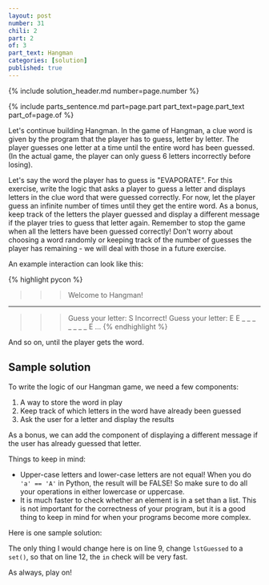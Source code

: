 ```yaml
---
layout: post
number: 31
chili: 2
part: 2
of: 3
part_text: Hangman
categories: [solution]
published: true
---
```


{% include solution_header.md number=page.number %}

{% include parts_sentence.md part=page.part part_text=page.part_text part_of=page.of %}

Let's continue building Hangman. In the game of Hangman, a clue word is given by the program that the player has to guess, letter by letter. The player guesses one letter at a time until the entire word has been guessed. (In the actual game, the player can only guess 6 letters incorrectly before losing).

Let's say the word the player has to guess is "EVAPORATE". For this exercise, write the logic that asks a player to guess a letter and displays letters in the clue word that were guessed correctly. For now, let the player guess an infinite number of times until they get the entire word. As a bonus, keep track of the letters the player guessed and display a different message if the player tries to guess that letter again. Remember to stop the game when all the letters have been guessed correctly! Don't worry about choosing a word randomly or keeping track of the number of guesses the player has remaining - we will deal with those in a future exercise.

An example interaction can look like this:

{% highlight pycon %}
>>> Welcome to Hangman!
_ _ _ _ _ _ _ _ _
>>> Guess your letter: S
Incorrect!
>>> Guess your letter: E
E _ _ _ _ _ _ _ E
...
{% endhighlight %}

And so on, until the player gets the word.

## Sample solution

To write the logic of our Hangman game, we need a few components:

1. A way to store the word in play
2. Keep track of which letters in the word have already been guessed
3. Ask the user for a letter and display the results

As a bonus, we can add the component of displaying a different message if the user has already guessed that letter.

Things to keep in mind:

* Upper-case letters and lower-case letters are not equal! When you do `'a' == 'A'` in Python, the result will be FALSE! So make sure to do all your operations in either lowercase or uppercase.
* It is much faster to check whether an element is in a set than a list. This is not important for the correctness of your program, but it is a good thing to keep in mind for when your programs become more complex.

Here is one sample solution:

<script src="https://gist.github.com/anonymous/c39e3b9db1764a3a119f6dc90905c2b2.js"></script>

The only thing I would change here is on line 9, change `lstGuessed` to a `set()`, so that on line 12, the `in` check will be very fast.

As always, play on!

